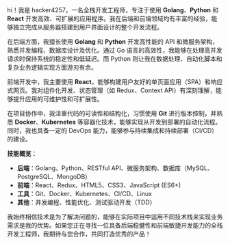 hi！我是 hacker4257，一名全栈开发工程师，专注于使用 **Golang**、**Python** 和 **React** 开发高效、可扩展的应用程序。我在后端和前端领域均有丰富的经验，能够独立完成从服务器搭建到用户界面设计的整个开发流程。

在后端方面，我擅长使用 **Golang** 和 **Python** 开发高性能的 API 和微服务架构，熟悉并发编程、数据库设计及优化。通过 Go 语言的高效性，我能够在处理高并发请求时保持系统的稳定性和低延迟。而 Python 则让我在数据处理、自动化脚本和复杂业务逻辑实现方面游刃有余。

前端开发中，我主要使用 **React**，能够构建用户友好的单页面应用（SPA）和响应式网页。我对组件化开发、状态管理（如 Redux、Context API）有深刻理解，能够提升应用的可维护性和可扩展性。

在项目协作中，我注重代码的可读性和结构化，习惯使用 **Git** 进行版本控制，并熟悉 **Docker**、**Kubernetes** 等容器化技术，能够实现从开发到部署的自动化流程。同时，我也具备一定的 DevOps 能力，能够参与持续集成和持续部署（CI/CD）的建设。

**技能概览**：
- **后端**：Golang、Python、RESTful API、微服务架构、数据库（MySQL、PostgreSQL、MongoDB）
- **前端**：React、Redux、HTML5、CSS3、JavaScript (ES6+)
- **工具**：Git、Docker、Kubernetes、CI/CD、Linux
- **其他**：并发编程、性能优化、测试驱动开发（TDD）

我始终相信技术是为了解决问题的，能够在实际项目中运用不同技术栈来实现业务需求是我的优势。如果您正在寻找一位具备后端稳健性和前端敏捷开发能力的全栈开发工程师，我期待与您合作，共同打造优秀的产品！
<!-- ##{"timestamp":1630455793}## -->